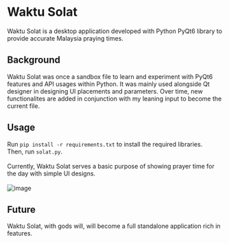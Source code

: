# Waktu Solat
Waktu Solat is a desktop application developed with Python PyQt6 library to provide accurate Malaysia praying times.
## Background
Waktu Solat was once a sandbox file to learn and experiment with PyQt6 features and API usages within Python. It was mainly used alongside Qt designer in designing UI placements and parameters. Over time, new functionalites are added in conjunction with my leaning input to become the current file.
## Usage
Run ```pip install -r requirements.txt``` to install the required libraries.<br>
Then, run ```solat.py```.<br><br>
Currently, Waktu Solat serves a basic purpose of showing prayer time for the day with simple UI designs.<br><br>
![image](https://github.com/user-attachments/assets/e49b038a-0a7b-4c17-a34f-101ad312b27c)

## Future
Waktu Solat, with gods will, will become a full standalone application rich in features.
